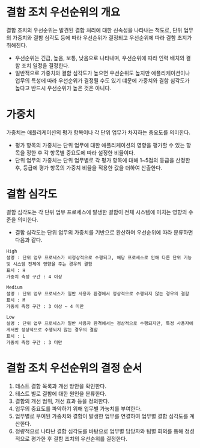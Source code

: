 # 결함 조치 우선순위의 개요
결함 조치의 우선순위는 발견된 결함 처리에 대한 신속성을 나타내는 척도로, 단위 업무의 가중치와 결함 심각도 등에 따라 우선순위가 결정되고 우선순위에 따라 결함 초지가 취해진다.

- 우선순위는 긴급, 높음, 보통, 낮음으로 나타내며, 우선순위에 따라 인력 배치와 결함 조치 일정을 결정한다.
- 일반적으로 가중치와 결함 심각도가 높으면 우선순위도 높지만 애플리케이션이나 업무의 특성에 따라 우선순위가 결정될 수도 있기 떄문에 가중치와 결함 심각도가 높다고 반드시 우선순위가 높은 것은 아니다.

# 가중치
가중치는 애플리케이션의 평가 항목이나 각 단위 업무가 차지하는 중요도를 의미한다.

- 평가 항목의 가중치는 단위 업무에 대한 애플리케이션의 영향을 평가할 수 있는 항목을 정한 후 각 항목별 중요도에 따라 설정한 비율이다.
- 단위 업무의 가중치는 단위 업무별로 각 평가 항목에 대해 1~5점의 등급을 산정한 후, 등급에 평가 항목의 가중치 비율을 적용한 값을 더하여 산출한다.

# 결함 심각도
결함 심각도는 각 단위 업무 프로세스에 발생한 결함이 전체 시스템에 미치는 영향의 수준을 의미한다.

- 결함 심각도는 단위 업무의 가중치를 기반으로 환산하며 우선순위에 따라 분류하면 다음과 같다.
```
High
설명 : 단위 업무 프로세스가 비정상적으로 수행되고, 해당 프로세스로 인해 다른 단위 기능 및 시스템 전체에 영향을 주는 경우의 결함
표시 : H
가중치 측정 구간 : 4 이상

Medium
설명 : 단위 업무 프로세스가 일반 사용자 환경에서 정상적으로 수행되지 않는 경우의 결함
표시 : M
가중치 측정 구간 : 3 이상 ~ 4 미만

Low
설명 : 단위 업무 프로세스가 일반 사용자 환격에서는 정상적으로 수행되지만, 특정 사용자에게서만 정상적으로 수행되지 않는 경우의 결함
표시 : L
가중치 측정 구간 : 3 미만
```

# 결함 조치 우선순위의 결정 순서
1. 테스트 결함 목록과 개선 방안을 확인한다.
2. 테스트 별로 결함에 대한 원인을 분류한다.
3. 결함의 개선 범위, 개선 효과 등을 정의한다.
4. 업무의 중요도를 파악하기 위해 업무별 가눙치를 부여한다.
5. 업무별로 부여된 가중치와 결함이 발생한 업무를 연결하여 업무별 결함 심각도를 계산한다.
6. 정량적으로 나타난 결함 심각도를 바탕으로 업무별 담당자와 팀별 회의를 통해 정성적으로 평가한 후 결함 조치의 우선순위를 결정한다.